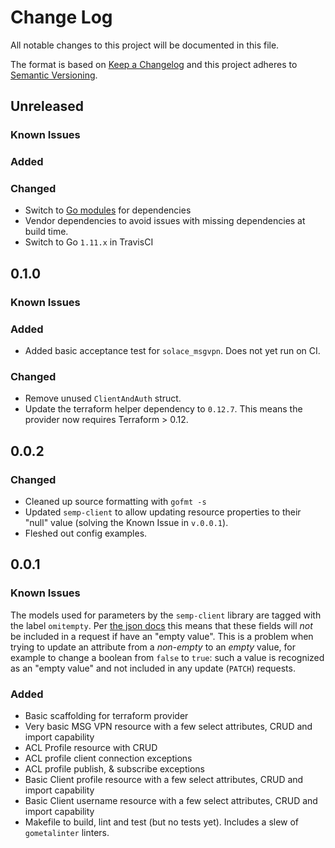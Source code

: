 # Change Log

All notable changes to this project will be documented in this file.

The format is based on [Keep a Changelog](http://keepachangelog.com/)
and this project adheres to [Semantic Versioning](http://semver.org/).

## Unreleased

### Known Issues

### Added

### Changed

* Switch to [Go modules](https://github.com/golang/go/wiki/Modules) for dependencies
* Vendor dependencies to avoid issues with missing dependencies at build time.
* Switch to Go `1.11.x` in TravisCI

## 0.1.0

### Known Issues

### Added

* Added basic acceptance test for `solace_msgvpn`. Does not yet run on CI.

### Changed

* Remove unused `ClientAndAuth` struct.
* Update the terraform helper dependency to `0.12.7`. This means the provider now requires Terraform > 0.12.

## 0.0.2

### Changed

* Cleaned up source formatting with `gofmt -s`
* Updated `semp-client` to allow updating resource properties to their "null" value (solving the Known Issue in `v.0.0.1`).
* Fleshed out config examples.

## 0.0.1

### Known Issues

The models used for parameters by the `semp-client` library are tagged with the label `omitempty`. Per [the json docs](https://golang.org/pkg/encoding/json/#Marshal) this means that these fields will *not* be included in a request if have an "empty value".
This is a problem when trying to update an attribute from a *non-empty* to an *empty* value, for example to change a boolean from `false` to `true`: such a value is recognized as an "empty value" and not included in any update (`PATCH`) requests.

### Added

* Basic scaffolding for terraform provider
* Very basic MSG VPN resource with a few select attributes, CRUD and import capability
* ACL Profile resource with CRUD
* ACL profile client connection exceptions
* ACL profile publish, & subscribe exceptions
* Basic Client profile resource with a few select attributes, CRUD and import capability
* Basic Client username resource with a few select attributes, CRUD and import capability
* Makefile to build, lint and test (but no tests yet). Includes a slew of `gometalinter` linters.
